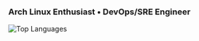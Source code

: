 ### Arch Linux Enthusiast • DevOps/SRE Engineer

![Top Languages](https://github-readme-stats.vercel.app/api/top-langs/?username=lentra0&layout=compact&theme=tokyonight&hide_border=true)
